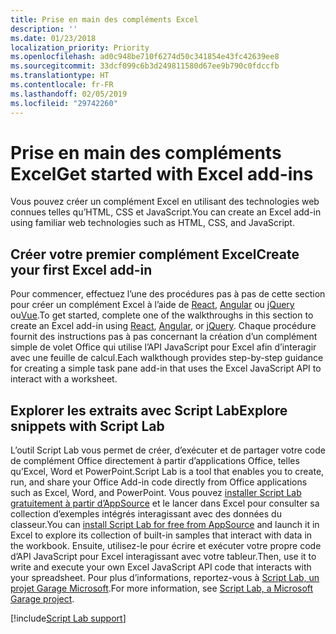 ```yaml
---
title: Prise en main des compléments Excel
description: ''
ms.date: 01/23/2018
localization_priority: Priority
ms.openlocfilehash: ad0c948be710f6274d50c341854e43fc42639ee8
ms.sourcegitcommit: 33dcf099c6b3d249811580d67ee9b790c0fdccfb
ms.translationtype: HT
ms.contentlocale: fr-FR
ms.lasthandoff: 02/05/2019
ms.locfileid: "29742260"
---
```

# <a name="get-started-with-excel-add-ins"></a><span data-ttu-id="e9be6-102">Prise en main des compléments Excel</span><span class="sxs-lookup"><span data-stu-id="e9be6-102">Get started with Excel add-ins</span></span>

<span data-ttu-id="e9be6-103">Vous pouvez créer un complément Excel en utilisant des technologies web connues telles qu’HTML, CSS et JavaScript.</span><span class="sxs-lookup"><span data-stu-id="e9be6-103">You can create an Excel add-in using familiar web technologies such as HTML, CSS, and JavaScript.</span></span> 

## <a name="create-your-first-excel-add-in"></a><span data-ttu-id="e9be6-104">Créer votre premier complément Excel</span><span class="sxs-lookup"><span data-stu-id="e9be6-104">Create your first Excel add-in</span></span>

<span data-ttu-id="e9be6-105">Pour commencer, effectuez l’une des procédures pas à pas de cette section pour créer un complément Excel à l’aide de [React](../quickstarts/excel-quickstart-react.md), [Angular](../quickstarts/excel-quickstart-angular.md) ou [jQuery](../quickstarts/excel-quickstart-jquery.md) ou[Vue](../quickstarts/excel-quickstart-vue.md).</span><span class="sxs-lookup"><span data-stu-id="e9be6-105">To get started, complete one of the walkthroughs in this section to create an Excel add-in using [React](../quickstarts/excel-quickstart-react.md), [Angular](../quickstarts/excel-quickstart-angular.md), or [jQuery](../quickstarts/excel-quickstart-jquery.md).</span></span> <span data-ttu-id="e9be6-106">Chaque procédure fournit des instructions pas à pas concernant la création d’un complément simple de volet Office qui utilise l’API JavaScript pour Excel afin d’interagir avec une feuille de calcul.</span><span class="sxs-lookup"><span data-stu-id="e9be6-106">Each walkthough provides step-by-step guidance for creating a simple task pane add-in that uses the Excel JavaScript API to interact with a worksheet.</span></span> 

## <a name="explore-snippets-with-script-lab"></a><span data-ttu-id="e9be6-107">Explorer les extraits avec Script Lab</span><span class="sxs-lookup"><span data-stu-id="e9be6-107">Explore snippets with Script Lab</span></span>

<span data-ttu-id="e9be6-108">L’outil Script Lab vous permet de créer, d’exécuter et de partager votre code de complément Office directement à partir d’applications Office, telles qu’Excel, Word et PowerPoint.</span><span class="sxs-lookup"><span data-stu-id="e9be6-108">Script Lab is a tool that enables you to create, run, and share your Office Add-in code directly from Office applications such as Excel, Word, and PowerPoint.</span></span> <span data-ttu-id="e9be6-109">Vous pouvez [installer Script Lab gratuitement à partir d’AppSource](https://appsource.microsoft.com/product/office/WA104380862?src=office&corrid=ed93ce54-3f2c-48ab-9df7-d9913f7b190b&omexanonuid=4a0102fb-b31a-4b9f-9bb0-39d4cc6b789d) et le lancer dans Excel pour consulter sa collection d’exemples intégrés interagissant avec des données du classeur.</span><span class="sxs-lookup"><span data-stu-id="e9be6-109">You can [install Script Lab for free from AppSource](https://appsource.microsoft.com/product/office/WA104380862?src=office&corrid=ed93ce54-3f2c-48ab-9df7-d9913f7b190b&omexanonuid=4a0102fb-b31a-4b9f-9bb0-39d4cc6b789d) and launch it in Excel to explore its collection of built-in samples that interact with data in the workbook.</span></span> <span data-ttu-id="e9be6-110">Ensuite, utilisez-le pour écrire et exécuter votre propre code d’API JavaScript pour Excel interagissant avec votre tableur.</span><span class="sxs-lookup"><span data-stu-id="e9be6-110">Then, use it to write and execute your own Excel JavaScript API code that interacts with your spreadsheet.</span></span> <span data-ttu-id="e9be6-111">Pour plus d’informations, reportez-vous à [Script Lab, un projet Garage Microsoft](https://github.com/OfficeDev/script-lab/blob/master/README.md).</span><span class="sxs-lookup"><span data-stu-id="e9be6-111">For more information, see [Script Lab, a Microsoft Garage project](https://github.com/OfficeDev/script-lab/blob/master/README.md).</span></span>

[!include[Script Lab support](../includes/alert-script-lab-support.md)]
